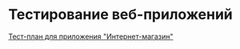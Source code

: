 # Тестирование веб-приложений
[Тест-план для приложения "Интернет-магазин"](https://docs.google.com/spreadsheets/d/1cyx405oUXqiNRVD2EBp16u8GQ6CyZaulpYAUThhsATg/edit#gid=0)
